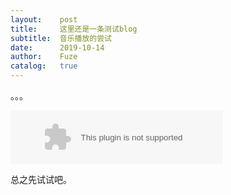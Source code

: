 ```yaml
---
layout:    post
title:     这里还是一条测试blog
subtitle:  音乐播放的尝试
date:      2019-10-14
author:    Fuze
catalog:   true
---
```


。。。

<embed src="//music.163.com/style/swf/widget.swf?sid=507116551&type=2&auto=0&width=320&height=66" width="340" height="86"  allowNetworking="all"></embed>

总之先试试吧。
